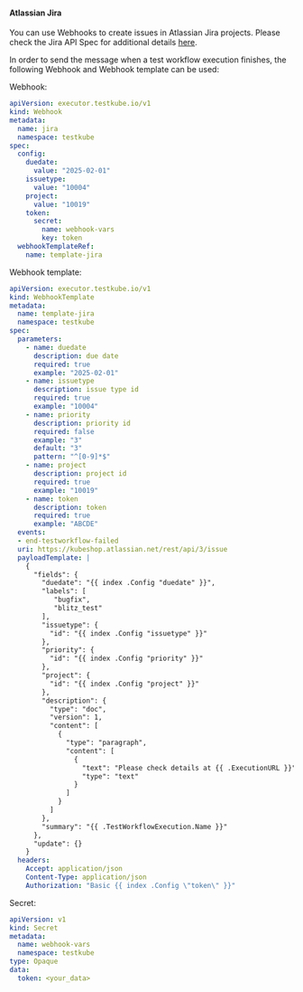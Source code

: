 #### Atlassian Jira

You can use Webhooks to create issues in Atlassian Jira projects.
Please check the Jira API Spec for additional details [here](https://developer.atlassian.com/cloud/jira/platform/rest/v3/). 

In order to send the message when a test workflow execution finishes, the following Webhook and Webhook template can be used:

Webhook:

```yaml
apiVersion: executor.testkube.io/v1
kind: Webhook
metadata:
  name: jira
  namespace: testkube
spec:
  config:
    duedate:
      value: "2025-02-01"
    issuetype:
      value: "10004"
    project:
      value: "10019"
    token:
      secret:
        name: webhook-vars
        key: token
  webhookTemplateRef:
    name: template-jira
```

Webhook template:

```yaml
apiVersion: executor.testkube.io/v1
kind: WebhookTemplate
metadata:
  name: template-jira
  namespace: testkube
spec:
  parameters:
    - name: duedate
      description: due date
      required: true
      example: "2025-02-01"
    - name: issuetype
      description: issue type id
      required: true
      example: "10004"
    - name: priority
      description: priority id
      required: false
      example: "3"
      default: "3"
      pattern: "^[0-9]*$"
    - name: project
      description: project id
      required: true
      example: "10019"
    - name: token
      description: token
      required: true
      example: "ABCDE"
  events:
  - end-testworkflow-failed
  uri: https://kubeshop.atlassian.net/rest/api/3/issue
  payloadTemplate: |
    {
      "fields": {
        "duedate": "{{ index .Config "duedate" }}",
        "labels": [
           "bugfix",
           "blitz_test"
        ],
        "issuetype": {
          "id": "{{ index .Config "issuetype" }}"
        },
        "priority": {
          "id": "{{ index .Config "priority" }}"
        },
        "project": {
          "id": "{{ index .Config "project" }}"
        },
        "description": {
          "type": "doc",
          "version": 1,
          "content": [
            {
              "type": "paragraph",
              "content": [
                {
                  "text": "Please check details at {{ .ExecutionURL }}",
                  "type": "text"
                }
              ]
            }
          ]
        },
        "summary": "{{ .TestWorkflowExecution.Name }}"
      },
      "update": {}
    }
  headers:
    Accept: application/json
    Content-Type: application/json
    Authorization: "Basic {{ index .Config \"token\" }}"
```

Secret:

```yaml
apiVersion: v1
kind: Secret
metadata:
  name: webhook-vars
  namespace: testkube
type: Opaque
data:
  token: <your_data>
```
